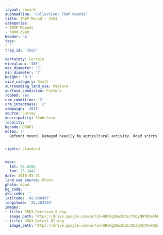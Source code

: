 ```yaml
---
layout: record
subheadline: 'Collection: TRAP Mounds'
title: TRAP Mound - 3563
categories:
- TRAP Mounds
- 3000-3999
header: no
tags:
- ''
trap_id: '3563'

certainty: Certain
elevation: '465'
max_diameter: '7'
min_diameter: '7'
height: '0.3'
size_category: Small
surrounding_land_use: Pasture
surface_condition: Pasture
robbed: Yes
crm_condition: '2'
crm_intactness: '2'
campaign: '2011'
source: Survey
municipality: Skobelevo
locality: ''
bgcode: DS001
notes: |-
  Defunct mound. Damaged heavily by agricultural activity. Road scirts around (almost slightly touching) west and south-west sides.


rights: standard


maps:
  lat: 42.6285
  lon: 25.2442
date: 2018-05-21
land_use_source: Photo
photo: Good
bg_code: ''
akb_code: ''
latitude: '42.666487'
longitude: '25.203938'
images:
- title: 3563_Overview_S.dng
  image_path: https://drive.google.com/uc?id=0B3Rg88wZDQscYUQyNHY0bmFhRVk
- title: 3563_Detail_RT.dng
  image_path: https://drive.google.com/uc?id=0B3Rg88wZDQscOUZqRktKaXRSdWc
---
```

